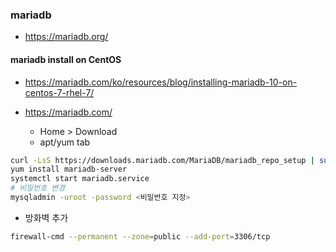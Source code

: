 ### mariadb

- https://mariadb.org/

#### mariadb install on CentOS

- https://mariadb.com/ko/resources/blog/installing-mariadb-10-on-centos-7-rhel-7/

- https://mariadb.com/
    - Home > Download
    - apt/yum tab

```bash
curl -LsS https://downloads.mariadb.com/MariaDB/mariadb_repo_setup | sudo bash
yum install mariadb-server
systemctl start mariadb.service
# 비밀번호 변경
mysqladmin -uroot -password <비밀번호 지정>
```

- 방화벽 추가

```bash
firewall-cmd --permanent --zone=public --add-port=3306/tcp
```
